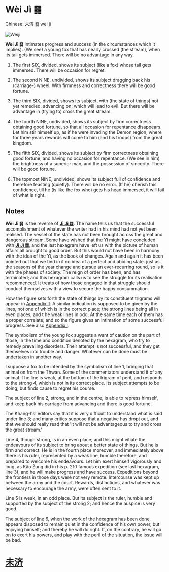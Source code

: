 # Wèi Jì ䷿

Chinese: 未济 ䷿ wèi jì

![Weiji](https://88o.io/wp-content/uploads/2018/09/64-e69caae6b58eweiji.jpg)

**Wèi Jì ䷿** intimates progress and success (in the circumstances which it implies).
(We see) a young fox that has nearly crossed (the stream), when its tail gets immersed. There will be no advantage in any way.

1. The first SIX, divided, shows its subject (like a fox) whose tail gets immersed. There will be occasion for regret.

2. The second NINE, undivided, shows its subject dragging back his (carriage-) wheel. With firmness and correctness there will be good fortune.

3. The third SIX, divided, shows its subject, with (the state of things) not yet remedied, advancing on; which will lead to evil. But there will be advantage in (trying to) cross the great stream.

4. The fourth NINE, undivided, shows its subject by firm correctness obtaining good fortune, so that all occasion for repentance disappears.
Let him stir himself up, as if he were invading the Demon region, where for three years rewards will come to him (and his troops) from the great kingdom.

5. The fifth SIX, divided, shows its subject by firm correctness obtaining good fortune, and having no occasion for repentance.
(We see in him) the brightness of a superior man, and the possession of sincerity. There will be good fortune.

6. The topmost NINE, undivided, shows its subject full of confidence and therefore feasting (quietly).
There will be no error. (If he) cherish this confidence, till he (is like the fox who) gets his head immersed, it will fail of what is right.

## Notes

**Wèi Jì ䷿** is the reverse of [**Jì Jì ䷾**](e697a2e6b58ejiji.md). The name tells us that the successful accomplishment of whatever the writer had in his mind had not yet been realised.
The vessel of the state has not been brought across the great and dangerous stream. Some have wished that the Yî might have concluded with [**Jì Jì ䷾**](e697a2e6b58ejiji.md),
and the last hexagram have left us with the picture of human affairs all brought to good order. But this would not have been in harmony with the idea of the Yî, as the book of changes. Again and again it has been pointed out that we find in it no idea of a perfect and abiding state. just as the seasons of the year change and pursue an ever-recurring round, so is it with the phases of society. The reign of order has been, and has terminated; and this hexagram calls us to see the struggle for its realisation recommenced. It treats of how those engaged in that struggle should conduct themselves with a view to secure the happy consummation.

How the figure sets forth the state of things by its constituent trigrams will appear in [Appendix II](appendix02.md). A similar indication is supposed to be given by the lines, not one of which is in the correct place; the strong lines being all in even places, and t he weak lines in odd. At the same time each of them has a proper correlate; and so the figure gives an intimation of some successful progress. See also [Appendix I](appendix01.md).

The symbolism of the young fox suggests a want of caution on the part of those, in the time and condition denoted by the hexagram, who try to remedy prevailing disorders. Their attempt is not successful, and they get themselves into trouble and danger. Whatever can be done must be undertaken in another way.

I suppose a fox to be intended by the symbolism of line 1, bringing that animal on from the Thwan. Some of the commentators understand it of any animal. The line is weak, at the bottom of the trigram of peril, and responds to the strong 4, which is not in its correct place. Its subject attempts to be doing, but finds cause to regret his course.

The subject of line 2, strong, and in the centre, is able to repress himself, and keep back his carriage from advancing and there is good fortune.

The Khang-hsî editors say that it is very difficult to understand what is said under line 3; and many critics suppose that a negative has dropt out, and that we should really read that 'it will not be advantageous to try and cross the great stream.'

Line 4, though strong, is in an even place; and this might vitiate the endeavours of its subject to bring about a better state of things. But he is firm and correct. He is in the fourth place moreover, and immediately above there is his ruler, represented by a weak line, humble therefore, and prepared to welcome his endeavours. Let him exert himself vigorously and long, as Kâo Žung did in his p. 210 famous expedition (see last hexagram, line 3), and he will make progress and have success. Expeditions beyond the frontiers in those days were not very remote. Intercourse was kept up between the army and the court. Rewards, distinctions, and whatever was necessary to encourage the army, were often sent to it.

Line 5 is weak, in an odd place. But its subject is the ruler, humble and supported by the subject of the strong 2; and hence the auspice is very good.

The subject of line 6, when the work of the hexagram has been done, appears disposed to remain quiet in the confidence of his own power, but enjoying himself; and thereby he will do right. If, on the contrary, he will go on to exert his powers, and play with the peril of the situation, the issue will be bad.

# [未济](./e69caae6b58eweiji_cn.md)
